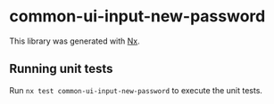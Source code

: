# common-ui-input-new-password

This library was generated with [Nx](https://nx.dev).

## Running unit tests

Run `nx test common-ui-input-new-password` to execute the unit tests.
